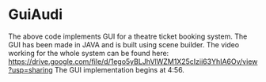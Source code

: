 # GuiAudi
The above code implements GUI for a theatre ticket booking system. The GUI has been made in JAVA and is built using scene builder. The video working for the whole system can be found here: https://drive.google.com/file/d/1ego5yBLJhVlWZM1X25cIzii63YhIA6Ov/view?usp=sharing
The GUI implementation begins at 4:56.
